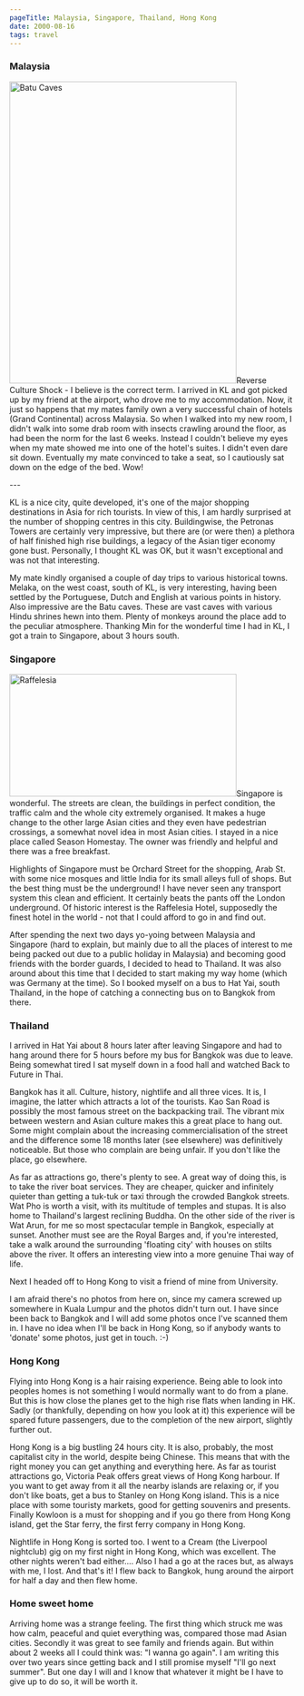 ```yaml
---
pageTitle: Malaysia, Singapore, Thailand, Hong Kong
date: 2000-08-16
tags: travel
---
```

<h3>Malaysia</h3>
<p><img alt="Batu Caves" src="/assets/images/batucave.jpg" width="400" height="532" />Reverse Culture Shock - I believe is the correct term. I arrived in KL and got picked up by my friend at the airport, who drove me to my accommodation. Now, it just so happens that my mates family own a very successful chain of hotels (Grand Continental) across Malaysia. So when I walked into my new room, I didn't walk into some drab room with insects crawling around the floor, as had been the norm for the last 6 weeks. Instead I couldn't believe my eyes when my mate showed me into one of the hotel's suites. I didn't even dare sit down. Eventually my mate convinced to take a seat, so I cautiously sat down on the edge of the bed. Wow!</p>
---

<p>KL is a nice city, quite developed, it's one of the major shopping destinations in Asia for rich tourists. In view of this, I am hardly surprised at the number of shopping centres in this city. Buildingwise, the Petronas Towers are certainly very impressive, but there are (or were then) a plethora of half finished high rise buildings, a legacy of the Asian tiger economy gone bust. Personally, I thought KL was OK, but it wasn't exceptional and was not that interesting.</p>
<p>My mate kindly organised a couple of day trips to various historical towns. Melaka, on the west coast, south of KL, is very interesting, having been settled by the Portuguese, Dutch and English at various points in history. Also impressive are the Batu caves. These are vast caves with various Hindu shrines hewn into them. Plenty of monkeys around the place add to the peculiar atmosphere. Thanking Min for the wonderful time I had in KL, I got a train to Singapore, about 3 hours south.</p>
<h3>Singapore</h3>
<p><img alt="Raffelesia" src="/assets/images/raffelesia.jpg" width="400" height="216" />Singapore is wonderful. The streets are clean, the buildings in perfect condition, the traffic calm and the whole city extremely organised. It makes a huge change to the other large Asian cities and they even have pedestrian crossings, a somewhat novel idea in most Asian cities. I stayed in a nice place called Season Homestay. The owner was friendly and helpful and there was a free breakfast.</p>
<p>Highlights of Singapore must be Orchard Street for the shopping, Arab St. with some nice mosques and little India for its small alleys full of shops. But the best thing must be the underground! I have never seen any transport system this clean and efficient. It certainly beats the pants off the London underground. Of historic interest is the Raffelesia Hotel, supposedly the finest hotel in the world - not that I could afford to go in and find out.</p>
<p>After spending the next two days yo-yoing between Malaysia and Singapore (hard to explain, but mainly due to all the places of interest to me being packed out due to a public holiday in Malaysia) and becoming good friends with the border guards, I decided to head to Thailand. It was also around about this time that I decided to start making my way home (which was Germany at the time). So I booked myself on a bus to Hat Yai, south Thailand, in the hope of catching a connecting bus on to Bangkok from there.</p>
<h3>Thailand</h3>
<p>I arrived in Hat Yai about 8 hours later after leaving Singapore and had to hang around there for 5 hours before my bus for Bangkok was due to leave. Being somewhat tired I sat myself down in a food hall and watched Back to Future in Thai.</p>
<p>Bangkok has it all. Culture, history, nightlife and all three vices. It is, I imagine, the latter which attracts a lot of the tourists. Kao San Road is possibly the most famous street on the backpacking trail. The vibrant mix between western and Asian culture makes this a great place to hang out. Some might complain about the increasing commercialisation of the street and the difference some 18 months later (see elsewhere) was definitively noticeable. But those who complain are being unfair. If you don't like the place, go elsewhere.</p>
<p>As far as attractions go, there's plenty to see. A great way of doing this, is to take the river boat services. They are cheaper, quicker and infinitely quieter than getting a tuk-tuk or taxi through the crowded Bangkok streets. Wat Pho is worth a visit, with its multitude of temples and stupas. It is also home to Thailand's largest reclining Buddha. On the other side of the river is Wat Arun, for me so most spectacular temple in Bangkok, especially at sunset. Another must see are the Royal Barges and, if you're interested, take a walk around the surrounding 'floating city' with houses on stilts above the river. It offers an interesting view into a more genuine Thai way of life.</p>
<p>Next I headed off to Hong Kong to visit a friend of mine from University.</p>
<p>I am afraid there's no photos from here on, since my camera screwed up somewhere in Kuala Lumpur and the photos didn't turn out. I have since been back to Bangkok and I will add some photos once I've scanned them in. I have no idea when I'll be back in Hong Kong, so if anybody wants to 'donate' some photos, just get in touch. :-)</p>
<h3>Hong Kong</h3>
<p>Flying into Hong Kong is a hair raising experience. Being able to look into peoples homes is not something I would normally want to do from a plane. But this is how close the planes get to the high rise flats when landing in HK. Sadly (or thankfully, depending on how you look at it) this experience will be spared future passengers, due to the completion of the new airport, slightly further out.</p>
<p>Hong Kong is a big bustling 24 hours city. It is also, probably, the most capitalist city in the world, despite being Chinese. This means that with the right money you can get anything and everything here. As far as tourist attractions go, Victoria Peak offers great views of Hong Kong harbour. If you want to get away from it all the nearby islands are relaxing or, if you don't like boats, get a bus to Stanley on Hong Kong island. This is a nice place with some touristy markets, good for getting souvenirs and presents. Finally Kowloon is a must for shopping and if you go there from Hong Kong island, get the Star ferry, the first ferry company in Hong Kong.</p>
<p>Nightlife in Hong Kong is sorted too. I went to a Cream (the Liverpool nightclub) gig on my first night in Hong Kong, which was excellent. The other nights weren't bad either.... Also I had a go at the races but, as always with me, I lost. And that's it! I flew back to Bangkok, hung around the airport for half a day and then flew home.</p>
<h3>Home sweet home</h3>
<p>Arriving home was a strange feeling. The first thing which struck me was how calm, peaceful and quiet everything was, compared those mad Asian cities. Secondly it was great to see family and friends again. But within about 2 weeks all I could think was: "I wanna go again". I am writing this over two years since getting back and I still promise myself "I'll go next summer". But one day I will and I know that whatever it might be I have to give up to do so, it will be worth it.</p>